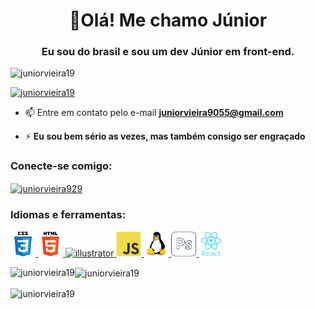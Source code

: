 <h1 align="center">👋Olá! Me chamo Júnior</h1>
<h3 align="center">Eu sou do brasil e sou um dev Júnior em front-end.</h3>

<p align="left"> <img src="https://komarev.com/ghpvc/?username=juniorvieira19&label=Profile%20views&color=0e75b6&style=flat" alt="juniorvieira19" /> </p>

<p align="left"> <a href="https://github.com/ryo-ma/github-profile-trophy"><img src="https://github-profile-trophy.vercel.app/?username=juniorvieira19" alt="juniorvieira19" /></a> </p>

- 📫 Entre em contato pelo e-mail **juniorvieira9055@gmail.com**

- ⚡ **Eu sou bem sério as vezes, mas também consigo ser engraçado**

<h3 align="left">Conecte-se comigo:</h3>
<p align="left">
<a href="https://instagram.com/juniorvieira929" target="blank"><img align="center" src="https://raw.githubusercontent.com/rahuldkjain/github-profile-readme-generator/master/src/images/icons/Social/instagram.svg" alt="juniorvieira929" height="30" width="40" /></a>
</p>

<h3 align="left">Idiomas e ferramentas:</h3>
<p align="left"> <a href="https://www.w3schools.com/css/" target="_blank" rel="noreferrer"> <img src="https://raw.githubusercontent.com/devicons/devicon/master/icons/css3/css3-original-wordmark.svg" alt="css3" width="40" height="40"/> </a> <a href="https://www.w3.org/html/" target="_blank" rel="noreferrer"> <img src="https://raw.githubusercontent.com/devicons/devicon/master/icons/html5/html5-original-wordmark.svg" alt="html5" width="40" height="40"/> </a> <a href="https://www.adobe.com/in/products/illustrator.html" target="_blank" rel="noreferrer"> <img src="https://www.vectorlogo.zone/logos/adobe_illustrator/adobe_illustrator-icon.svg" alt="illustrator" width="40" height="40"/> </a> <a href="https://developer.mozilla.org/en-US/docs/Web/JavaScript" target="_blank" rel="noreferrer"> <img src="https://raw.githubusercontent.com/devicons/devicon/master/icons/javascript/javascript-original.svg" alt="javascript" width="40" height="40"/> </a> <a href="https://www.linux.org/" target="_blank" rel="noreferrer"> <img src="https://raw.githubusercontent.com/devicons/devicon/master/icons/linux/linux-original.svg" alt="linux" width="40" height="40"/> </a> <a href="https://www.photoshop.com/en" target="_blank" rel="noreferrer"> <img src="https://raw.githubusercontent.com/devicons/devicon/master/icons/photoshop/photoshop-line.svg" alt="photoshop" width="40" height="40"/> </a> <a href="https://reactjs.org/" target="_blank" rel="noreferrer"> <img src="https://raw.githubusercontent.com/devicons/devicon/master/icons/react/react-original-wordmark.svg" alt="react" width="40" height="40"/> </a> </p>

<p><img align="left" src="https://github-readme-stats.vercel.app/api/top-langs?username=juniorvieira19&show_icons=true&locale=en&layout=compact" alt="juniorvieira19" /></p>

<p> <img align="center" src="https://github-readme-stats.vercel.app/api?username=juniorvieira19&show_icons=true&locale=en" alt="juniorvieira19" /></p>

<p><img align="center" src="https://github-readme-streak-stats.herokuapp.com/?user=juniorvieira19&" alt="juniorvieira19" /></p>
